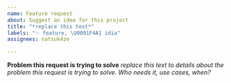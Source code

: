 ```yaml
---
name: Feature request
about: Suggest an idea for this project
title: "*replace this text*"
labels: "✨ feature, \U0001F4A1 idia"
assignees: natsuk4ze

---
```


**Problem this request is trying to solve**
*replace this text to details about the problem this request is trying to solve. Who needs it, use cases, when?*
